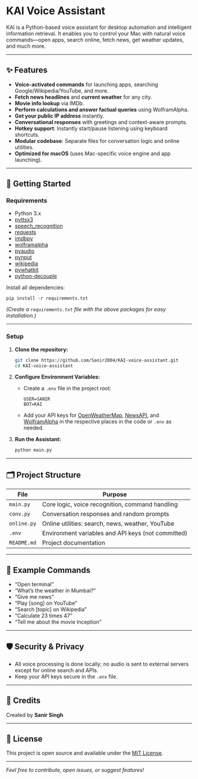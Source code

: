 # KAI Voice Assistant

KAI is a Python-based voice assistant for desktop automation and intelligent information retrieval. It enables you to control your Mac with natural voice commands—open apps, search online, fetch news, get weather updates, and much more.

---

## ✨ Features

- **Voice-activated commands** for launching apps, searching Google/Wikipedia/YouTube, and more.
- **Fetch news headlines** and **current weather** for any city.
- **Movie info lookup** via IMDb.
- **Perform calculations and answer factual queries** using WolframAlpha.
- **Get your public IP address** instantly.
- **Conversational responses** with greetings and context-aware prompts.
- **Hotkey support**: Instantly start/pause listening using keyboard shortcuts.
- **Modular codebase**: Separate files for conversation logic and online utilities.
- **Optimized for macOS** (uses Mac-specific voice engine and app launching).

---

## 🚀 Getting Started

### Requirements

- Python 3.x
- [pyttsx3](https://pypi.org/project/pyttsx3/)
- [speech_recognition](https://pypi.org/project/SpeechRecognition/)
- [requests](https://pypi.org/project/requests/)
- [imdbpy](https://pypi.org/project/IMDbPY/)
- [wolframalpha](https://pypi.org/project/wolframalpha/)
- [pyaudio](https://pypi.org/project/PyAudio/)
- [pynput](https://pypi.org/project/pynput/)
- [wikipedia](https://pypi.org/project/wikipedia/)
- [pywhatkit](https://pypi.org/project/pywhatkit/)
- [python-decouple](https://pypi.org/project/python-decouple/)

Install all dependencies:

```
pip install -r requirements.txt
```

*(Create a `requirements.txt` file with the above packages for easy installation.)*

---

### Setup

1. **Clone the repository:**
   ```bash
   git clone https://github.com/Sanir2004/KAI-voice-assistant.git
   cd KAI-voice-assistant
   ```

2. **Configure Environment Variables:**
   - Create a `.env` file in the project root:
     ```
     USER=SANIR
     BOT=KAI
     ```
   - Add your API keys for [OpenWeatherMap](https://openweathermap.org/api), [NewsAPI](https://newsapi.org/), and [WolframAlpha](https://products.wolframalpha.com/api/) in the respective places in the code or `.env` as needed.

3. **Run the Assistant:**
   ```bash
   python main.py
   ```

---

## 🗂️ Project Structure

| File         | Purpose                                              |
|--------------|------------------------------------------------------|
| `main.py`    | Core logic, voice recognition, command handling      |
| `conv.py`    | Conversation responses and random prompts            |
| `online.py`  | Online utilities: search, news, weather, YouTube     |
| `.env`       | Environment variables and API keys (not committed)   |
| `README.md`  | Project documentation                                |

---

## 🎤 Example Commands

- “Open terminal”
- “What’s the weather in Mumbai?”
- “Give me news”
- “Play [song] on YouTube”
- “Search [topic] on Wikipedia”
- “Calculate 23 times 47”
- “Tell me about the movie Inception”

---

## 🛡️ Security & Privacy

- All voice processing is done locally; no audio is sent to external servers except for online search and APIs.
- Keep your API keys secure in the `.env` file.

---

## 🙌 Credits

Created by **Sanir Singh**

---

## 📄 License

This project is open source and available under the [MIT License](LICENSE).

---

*Feel free to contribute, open issues, or suggest features!*
